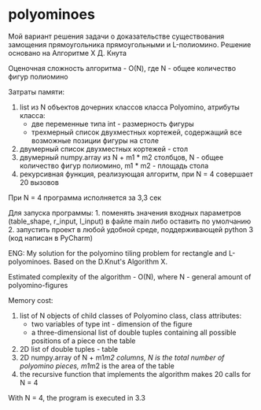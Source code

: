 # polyominoes
Мой вариант решения задачи о доказательстве существования замощения прямоугольника прямоугольными и L-полиомино.
Решение основано на Алгоритме Х Д. Кнута

Оценочная сложность алгоритма - О(N), где N - общее количество фигур полиомино

Затраты памяти:
1) list из N объектов дочерних классов класса Polyomino, атрибуты класса: 
    - двe переменные типа int - размерность фигуры
    - трехмерный список двухместных кортежей, содержащий все возможные позиции фигуры на столе
2) двумерный список двухместных кортежей - стол
3) двумерный numpy.array из N + m1 * m2 столбцов, N - общее количество фигур полиомино, m1 * m2 - площадь стола
4) рекурсивная функция, реализующая алгоритм, при N = 4 совершает 20 вызовов

При N = 4 программа исполняется за 3,3 сек

Для запуска программы:
    1. поменять значения входных параметров (table_shape, r_input, l_input) в файле main либо оставить по умолчанию
    2. запустить проект в любой удобной среде, поддерживающей python 3 (код написан в PyCharm)
    
ENG:
My solution for the polyomino tiling problem for rectangle and L-polyominoes.
Based on the D.Knut's Algorithm X.

Estimated complexity of the algorithm - O(N), where N - general amount of polyomino-figures

Memory cost: 
1) list of N objects of child classes of Polyomino class, class attributes: 
    - two variables of type int - dimension of the figure
    - a three-dimensional list of double tuples containing all possible positions of a piece on the table
2) 2D list of double tuples - table
3) 2D numpy.array of N + m1*m2 columns, N is the total number of polyomino pieces, m1*m2 is the area of the table
4) the recursive function that implements the algorithm makes 20 calls for N = 4

With N = 4, the program is executed in 3.3

